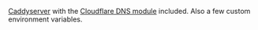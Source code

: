 [Caddyserver](https://github.com/caddyserver/caddy/) with the [Cloudflare DNS module](https://github.com/caddy-dns/cloudflare) included. Also a few custom environment variables.
